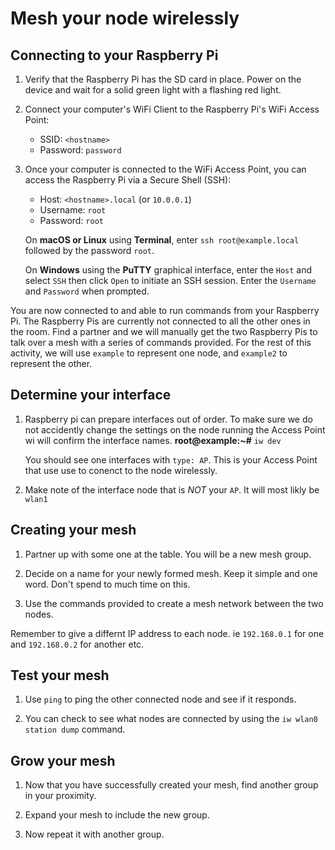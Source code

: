 Mesh your node wirelessly
===========================

## Connecting to your Raspberry Pi

1. Verify that the Raspberry Pi has the SD card in place. Power on the device and wait for a solid green light with a flashing red light.

1. Connect your computer's WiFi Client to the Raspberry Pi's WiFi Access Point:

    - SSID: `<hostname>`
    - Password: `password`

1. Once your computer is connected to the WiFi Access Point, you can access the Raspberry Pi via a Secure Shell (SSH):

    - Host: `<hostname>.local` (or `10.0.0.1`)
    - Username: `root`
    - Password: `root`

    On **macOS or Linux** using **Terminal**, enter `ssh root@example.local` followed by the password `root`.

    On **Windows** using the **PuTTY** graphical interface, enter the `Host` and select `SSH` then click `Open` to initiate an SSH session. Enter the `Username` and `Password` when prompted.

You are now connected to and able to run commands from your Raspberry Pi. The Raspberry Pis are currently not connected to all the other ones in the room. Find a partner and we will manually get the two Raspberry Pis to talk over a mesh with a series of commands provided. For the rest of this activity, we will use `example` to represent one node, and `example2` to represent the other.

## Determine your interface

1. Raspberry pi can prepare interfaces out of order.  To make sure we do not accidently change the settings on the node running the Access Point wi will confirm the interface names.
    **root@example:~#** `iw dev`
 
   You should see one interfaces with `type: AP`. This is your Access Point that use use to conenct to the node wirelessly.
   
1. Make note of the interface node that is *NOT* your `AP`. It will most likly be `wlan1`

## Creating your mesh

1. Partner up with some one at the table.  You will be a new mesh group.

1. Decide on a name for your newly formed mesh.  Keep it simple and one word.  Don't spend to much time on this.

1. Use the commands provided to create a mesh network between the two nodes.

  Remember to give a differnt IP address to each node. ie `192.168.0.1` for one and `192.168.0.2` for another etc.  

## Test your mesh

1. Use `ping` to ping the other connected node and see if it responds.

1. You can check to see what nodes are connected by using the `iw wlan0 station dump` command.

## Grow your mesh

1. Now that you have successfully created your mesh, find another group in your proximity.

1. Expand your mesh to include the new group.

1. Now repeat it with another group.
